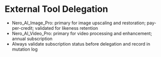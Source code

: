 # External Tool Delegation
- Nero_AI_Image_Pro: primary for image upscaling and restoration; pay-per-credit; validated for likeness retention
- Nero_AI_Video_Pro: primary for video processing and enhancement; annual subscription
- Always validate subscription status before delegation and record in mutation log
